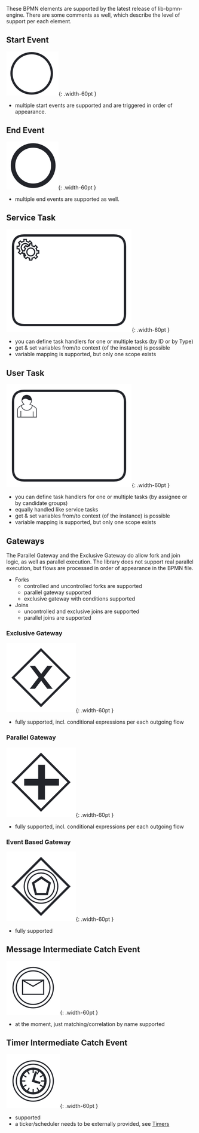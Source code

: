 
These BPMN elements are supported by the latest release of lib-bpmn-engine.
There are some comments as well, which describe the level of support per each element.

## Start Event                      

![](images/start_event.png){: .width-60pt }                      

* multiple start events are supported and are triggered in order of appearance. 

## End Event                        
![](images/end_event.png){: .width-60pt }  

* multiple end events are supported as well.

## Service Task                     
![](images/service_task.png){: .width-60pt }         

* you can define task handlers for one or multiple tasks (by ID or by Type)
* get & set variables from/to context (of the instance) is possible
* variable mapping is supported, but only one scope exists

## User Task                        
![](images/user_task.png){: .width-60pt }      

* you can define task handlers for one or multiple tasks (by assignee or by candidate groups)
* equally handled like service tasks
* get & set variables from/to context (of the instance) is possible
* variable mapping is supported, but only one scope exists

## Gateways

The Parallel Gateway and the Exclusive Gateway do allow fork and join logic,
as well as parallel execution. The library does not support real parallel execution,
but flows are processed in order of appearance in the BPMN file.

* Forks
    * controlled and uncontrolled forks are supported
    * parallel gateway supported
    * exclusive gateway with conditions supported
* Joins
    * uncontrolled and exclusive joins are supported
    * parallel joins are supported

### Exclusive Gateway                
![](images/exclusive_gateway.png){: .width-60pt }                

* fully supported, incl. conditional expressions per each outgoing flow

### Parallel Gateway                 
![](images/parallel_gateway.png){: .width-60pt }        

* fully supported, incl. conditional expressions per each outgoing flow

### Event Based Gateway              
![](images/event_based_gateway.png){: .width-60pt }              

* fully supported

## Message Intermediate Catch Event 
![](images/message_intermediate_catch_event.png){: .width-60pt } 

* at the moment, just matching/correlation by name supported

## Timer Intermediate Catch Event   
![](images/time_intermediate_catch_event.png){: .width-60pt }    

* supported
* a ticker/scheduler needs to be externally provided, see [Timers](advanced-timers.md)

